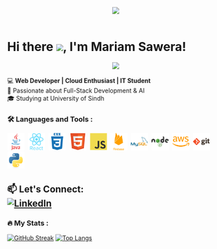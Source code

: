 <div id="header" align="center">
  <img src="https://media4.giphy.com/media/v1.Y2lkPTc5MGI3NjExN2t1a3dyNWVxOXdxNG9mNGo3cDA1a3J1MXM3YjRhYW13Z3hueGFvcCZlcD12MV9pbnRlcm5hbF9naWZfYnlfaWQmY3Q9cw/h5dDtpbmwwpnx5hk6m/giphy.gif"/>
</div>
<img src="https://komarev.com/ghpvc/?username=MariamSawera&style=flat-square&color=blue" alt=""/>


<h1>
  Hi there 
    <img src="https://media.giphy.com/media/hvRJCLFzcasrR4ia7z/giphy.gif" width="30px"/>,
  I'm Mariam Sawera!
</h1>

<div align="center">
  <img src="https://media4.giphy.com/media/v1.Y2lkPTc5MGI3NjExcnB4Y3g0NWU4MHB4djBhcnc0ajRxdnRhb212OGVwd2FiYnlkZDU4MiZlcD12MV9pbnRlcm5hbF9naWZfYnlfaWQmY3Q9Zw/QPUwZQSbYbt7gjjifj/giphy.gif"/>
</div>



💻 **Web Developer | Cloud Enthusiast | IT Student**   
🚀 Passionate about Full-Stack Development & AI  
🎓 Studying at University of Sindh  

### :hammer_and_wrench: Languages and Tools :
<div>
  <img src="https://github.com/devicons/devicon/blob/master/icons/java/java-original-wordmark.svg" title="Java" alt="Java" width="40" height="40"/>&nbsp;
  <img src="https://github.com/devicons/devicon/blob/master/icons/react/react-original-wordmark.svg" title="React" alt="React" width="40" height="40"/>&nbsp;
  <img src="https://github.com/devicons/devicon/blob/master/icons/css3/css3-plain-wordmark.svg"  title="CSS3" alt="CSS" width="40" height="40"/>&nbsp;
  <img src="https://github.com/devicons/devicon/blob/master/icons/html5/html5-original.svg" title="HTML5" alt="HTML" width="40" height="40"/>&nbsp;
  <img src="https://github.com/devicons/devicon/blob/master/icons/javascript/javascript-original.svg" title="JavaScript" alt="JavaScript" width="40" height="40"/>&nbsp;
  <img src="https://github.com/devicons/devicon/blob/master/icons/firebase/firebase-plain-wordmark.svg" title="Firebase" alt="Firebase" width="40" height="40"/>&nbsp;
  <img src="https://github.com/devicons/devicon/blob/master/icons/mysql/mysql-original-wordmark.svg" title="MySQL"  alt="MySQL" width="40" height="40"/>&nbsp;
  <img src="https://github.com/devicons/devicon/blob/master/icons/nodejs/nodejs-original-wordmark.svg" title="NodeJS" alt="NodeJS" width="40" height="40"/>&nbsp;
  <img src="https://github.com/devicons/devicon/blob/master/icons/amazonwebservices/amazonwebservices-plain-wordmark.svg" title="AWS" alt="AWS" width="40" height="40"/>&nbsp;
  <img src="https://github.com/devicons/devicon/blob/master/icons/git/git-original-wordmark.svg" title="Git" **alt="Git" width="40" height="40"/>
  <img src="https://github.com/devicons/devicon/blob/master/icons/python/python-original.svg" title="python" alt="Python" width="40" height="40"/>&nbsp;
</div>
  

📫 **Let's Connect:**  
[![LinkedIn](https://img.shields.io/badge/LinkedIn-blue?style=flat&logo=linkedin)](https://www.linkedin.com/in/mariamsawera)  
---
### :fire: My Stats :
[![GitHub Streak](http://github-readme-streak-stats.herokuapp.com?user=MariamSawera&theme=dark&background=000000)](https://git.io/streak-stats)
[![Top Langs](https://github-readme-stats.vercel.app/api/top-langs/?username=MariamSawera&layout=compact&theme=vision-friendly-dark)](https://github.com/anuraghazra/github-readme-stats)

